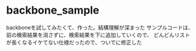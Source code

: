 backbone_sample
===============

backboneを試してみたくて、作った。結構理解が深まった
サンプルコードは、前の検索結果を消さずに、検索結果を下に追加していくので、
どんどんリストが長くなるイケてない仕様だったので、ついでに修正した

